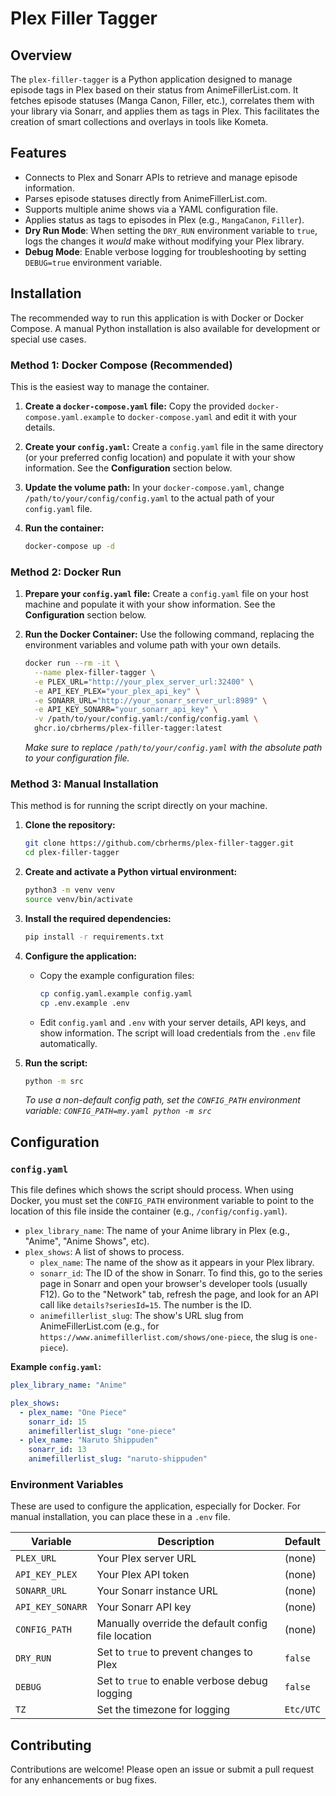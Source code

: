 # Plex Filler Tagger

## Overview
The `plex-filler-tagger` is a Python application designed to manage episode tags in Plex based on their status from AnimeFillerList.com. It fetches episode statuses (Manga Canon, Filler, etc.), correlates them with your library via Sonarr, and applies them as tags in Plex. This facilitates the creation of smart collections and overlays in tools like Kometa.

## Features
- Connects to Plex and Sonarr APIs to retrieve and manage episode information.
- Parses episode statuses directly from AnimeFillerList.com.
- Supports multiple anime shows via a YAML configuration file.
- Applies status as tags to episodes in Plex (e.g., `MangaCanon`, `Filler`).
- **Dry Run Mode**: When setting the `DRY_RUN` environment variable to `true`, logs the changes it *would* make without modifying your Plex library.
- **Debug Mode**: Enable verbose logging for troubleshooting by setting `DEBUG=true` environment variable.

## Installation

The recommended way to run this application is with Docker or Docker Compose. A manual Python installation is also available for development or special use cases.

### Method 1: Docker Compose (Recommended)

This is the easiest way to manage the container.

1.  **Create a `docker-compose.yaml` file:**
    Copy the provided `docker-compose.yaml.example` to `docker-compose.yaml` and edit it with your details.

2.  **Create your `config.yaml`:**
    Create a `config.yaml` file in the same directory (or your preferred config location) and populate it with your show information. See the **Configuration** section below.

3.  **Update the volume path:**
    In your `docker-compose.yaml`, change `/path/to/your/config/config.yaml` to the actual path of your `config.yaml` file.

4.  **Run the container:**
    ```bash
    docker-compose up -d
    ```

### Method 2: Docker Run

1.  **Prepare your `config.yaml` file:**
    Create a `config.yaml` file on your host machine and populate it with your show information. See the **Configuration** section below.

2.  **Run the Docker Container:**
    Use the following command, replacing the environment variables and volume path with your own details.

    ```bash
    docker run --rm -it \
      --name plex-filler-tagger \
      -e PLEX_URL="http://your_plex_server_url:32400" \
      -e API_KEY_PLEX="your_plex_api_key" \
      -e SONARR_URL="http://your_sonarr_server_url:8989" \
      -e API_KEY_SONARR="your_sonarr_api_key" \
      -v /path/to/your/config.yaml:/config/config.yaml \
      ghcr.io/cbrherms/plex-filler-tagger:latest
    ```
    *Make sure to replace `/path/to/your/config.yaml` with the absolute path to your configuration file.*

### Method 3: Manual Installation

This method is for running the script directly on your machine.

1.  **Clone the repository:**
    ```bash
    git clone https://github.com/cbrherms/plex-filler-tagger.git
    cd plex-filler-tagger
    ```

2.  **Create and activate a Python virtual environment:**
    ```bash
    python3 -m venv venv
    source venv/bin/activate
    ```

3.  **Install the required dependencies:**
    ```bash
    pip install -r requirements.txt
    ```

4.  **Configure the application:**
    *   Copy the example configuration files:
        ```bash
        cp config.yaml.example config.yaml
        cp .env.example .env
        ```
    *   Edit `config.yaml` and `.env` with your server details, API keys, and show information. The script will load credentials from the `.env` file automatically.

5.  **Run the script:**
    ```bash
    python -m src
    ```
    *To use a non-default config path, set the `CONFIG_PATH` environment variable: `CONFIG_PATH=my.yaml python -m src`*


## Configuration

### `config.yaml`
This file defines which shows the script should process. When using Docker, you must set the `CONFIG_PATH` environment variable to point to the location of this file inside the container (e.g., `/config/config.yaml`).

-   `plex_library_name`: The name of your Anime library in Plex (e.g., "Anime", "Anime Shows", etc).
-   `plex_shows`: A list of shows to process.
    -   `plex_name`: The name of the show as it appears in your Plex library.
    -   `sonarr_id`: The ID of the show in Sonarr. To find this, go to the series page in Sonarr and open your browser's developer tools (usually F12). Go to the "Network" tab, refresh the page, and look for an API call like `details?seriesId=15`. The number is the ID.
    -   `animefillerlist_slug`: The show's URL slug from AnimeFillerList.com (e.g., for `https://www.animefillerlist.com/shows/one-piece`, the slug is `one-piece`).

**Example `config.yaml`:**
```yaml
plex_library_name: "Anime"

plex_shows:
  - plex_name: "One Piece"
    sonarr_id: 15
    animefillerlist_slug: "one-piece"
  - plex_name: "Naruto Shippuden"
    sonarr_id: 13
    animefillerlist_slug: "naruto-shippuden"
```

### Environment Variables
These are used to configure the application, especially for Docker. For manual installation, you can place these in a `.env` file.

| Variable | Description | Default |
|---|---|---|
| `PLEX_URL` | Your Plex server URL | (none) |
| `API_KEY_PLEX` | Your Plex API token | (none) |
| `SONARR_URL` | Your Sonarr instance URL | (none) |
| `API_KEY_SONARR` | Your Sonarr API key | (none) |
| `CONFIG_PATH` | Manually override the default config file location | (none) |
| `DRY_RUN` | Set to `true` to prevent changes to Plex | `false` |
| `DEBUG` | Set to `true` to enable verbose debug logging | `false` |
| `TZ` | Set the timezone for logging | `Etc/UTC` |


## Contributing
Contributions are welcome! Please open an issue or submit a pull request for any enhancements or bug fixes.